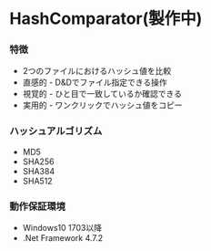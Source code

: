 # HashComparator(製作中)
### 特徴
- 2つのファイルにおけるハッシュ値を比較
- 直感的 - D&Dでファイル指定できる操作
- 視覚的 - ひと目で一致しているか確認できる
- 実用的 - ワンクリックでハッシュ値をコピー
### ハッシュアルゴリズム
- MD5
- SHA256
- SHA384
- SHA512
### 動作保証環境
- Windows10 1703以降
- .Net Framework 4.7.2